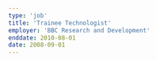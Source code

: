 ```yaml
---
type: 'job'
title: 'Trainee Technologist'
employer: 'BBC Research and Development'
enddate: 2010-08-01 
date: 2008-09-01
---
```

